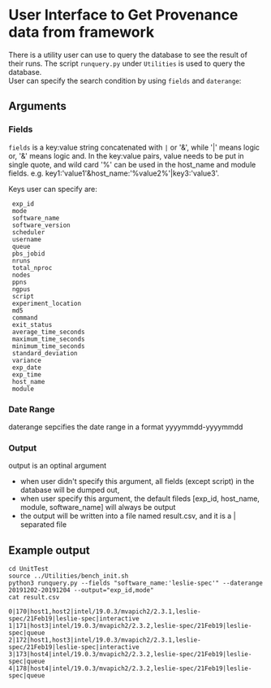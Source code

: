 # User Interface to Get Provenance data from framework

There is a utility user can use to query the database to see the result of their runs. 
The script `runquery.py` under `Utilities` is used to query the database.  
User can specify the search condition by using `fields` and `daterange`:

## Arguments

### Fields
`fields` is a key:value string concatenated with `|` or '&', while '|' means logic or,
'&' means logic and. In the key:value pairs, value needs to be put in single quote, and wild card '%' can be 
used in the host_name and module fields. e.g. key1:'value1'&host_name:'%value2%'|key3:'value3'.

Keys user can specify are:
```
 exp_id
 mode
 software_name
 software_version
 scheduler
 username
 queue
 pbs_jobid
 nruns
 total_nproc
 nodes
 ppns
 ngpus
 script
 experiment_location
 md5
 command
 exit_status
 average_time_seconds
 maximum_time_seconds
 minimum_time_seconds
 standard_deviation
 variance
 exp_date
 exp_time
 host_name
 module
```

### Date Range
daterange sepcifies the date range in a format yyyymmdd-yyyymmdd

### Output
output is an optinal argument
  * when user didn't specify this argument, all fields (except script) in the database will be dumped out,
  * when user specify this argument, the default fileds [exp_id, host_name, module, software_name] will always be output
  * the output will be written into a file named result.csv, and it is a | separated file


## Example output
```
cd UnitTest
source ../Utilities/bench_init.sh
python3 runquery.py --fields "software_name:'leslie-spec'" --daterange 20191202-20191204 --output="exp_id,mode"
cat result.csv

0|170|host1,host2|intel/19.0.3/mvapich2/2.3.1,leslie-spec/21Feb19|leslie-spec|interactive
1|171|host3|intel/19.0.3/mvapich2/2.3.2,leslie-spec/21Feb19|leslie-spec|queue
2|172|host1,host3|intel/19.0.3/mvapich2/2.3.1,leslie-spec/21Feb19|leslie-spec|interactive
3|173|host4|intel/19.0.3/mvapich2/2.3.2,leslie-spec/21Feb19|leslie-spec|queue
4|178|host4|intel/19.0.3/mvapich2/2.3.2,leslie-spec/21Feb19|leslie-spec|queue
```


